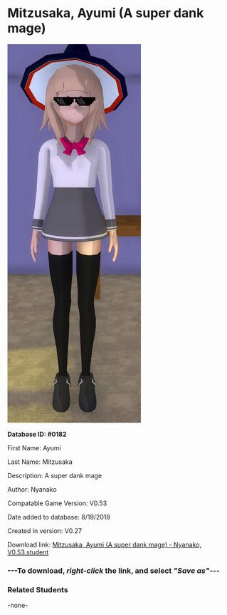 # Mitzusaka, Ayumi (A super dank mage)

<img src="../../Files/Images/Mitzusaka, Ayumi (A super dank mage).png" title="Mitzusaka, Ayumi (A super dank mage) - Nyanako, V0.53">

**Database ID: #0182**

First Name: Ayumi

Last Name: Mitzusaka

Description: A super dank mage

Author: Nyanako

Compatable Game Version: V0.53

Date added to database: 8/19/2018

Created in version: V0.27

Download link: <a href="https://raw.githubusercontent.com/Arbiter1223/Daigaku-Gurashi-Custom-Students/master/Files/Student%20Files/Mitzusaka%2C%20Ayumi%20(A%20super%20dank%20mage)%20-%20Nyanako%2C%20V0.53.student">Mitzusaka, Ayumi (A super dank mage) - Nyanako, V0.53.student</a>

### ---**To download, _right-click_ the link, and select _"Save as"_**---

### Related Students

-none-
